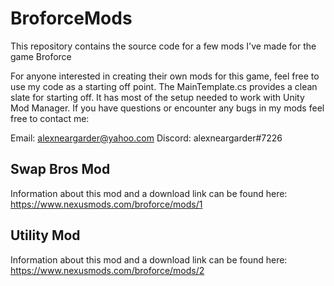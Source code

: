 # BroforceMods
This repository contains the source code for a few mods I've made for the game Broforce

For anyone interested in creating their own mods for this game, feel free to use my code as a starting off point. The MainTemplate.cs provides a clean slate for starting off. It has most of the setup needed to work with Unity Mod Manager. If you have questions or encounter any bugs in my mods feel free to contact me:

Email: alexneargarder@yahoo.com
Discord: alexneargarder#7226

## Swap Bros Mod
Information about this mod and a download link can be found here: https://www.nexusmods.com/broforce/mods/1

## Utility Mod
Information about this mod and a download link can be found here: 
https://www.nexusmods.com/broforce/mods/2
